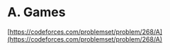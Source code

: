 # A. Games

[https://codeforces.com/problemset/problem/268/A](https://codeforces.com/problemset/problem/268/A)

